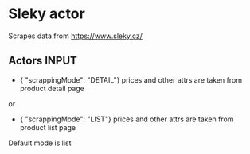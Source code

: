 # Sleky actor

Scrapes data from https://www.sleky.cz/


## Actors INPUT

* { "scrappingMode": "DETAIL"} prices and other attrs are taken from product detail page

or 
* { "scrappingMode": "LIST"} prices and other attrs are taken from product list page

Default mode is list
